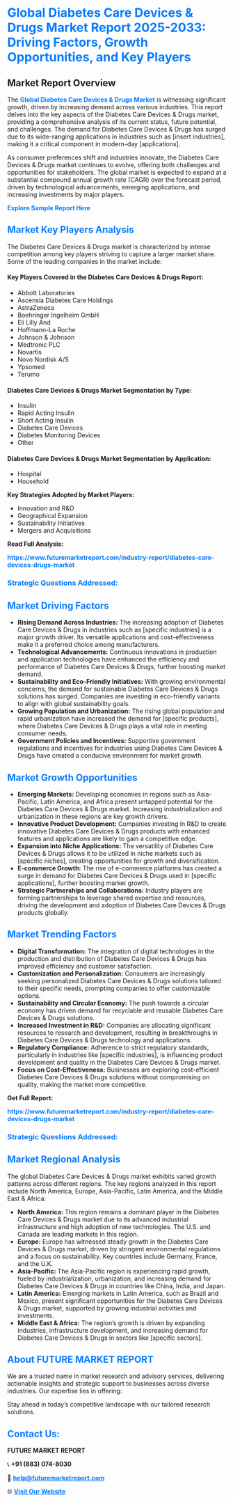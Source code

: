 <h1 style="color: #007BFF;">Global Diabetes Care Devices & Drugs Market Report 2025-2033: Driving Factors, Growth Opportunities, and Key Players</h1>

<section id="overview">
<h2>Market Report Overview</h2>
<p>The <a href="https://www.futuremarketreport.com/industry-report/diabetes-care-devices-drugs-market" style="color: #007BFF; text-decoration: none;"><strong>Global Diabetes Care Devices & Drugs Market</strong></a> is witnessing significant growth, driven by increasing demand across various industries. This report delves into the key aspects of the Diabetes Care Devices & Drugs market, providing a comprehensive analysis of its current status, future potential, and challenges. The demand for Diabetes Care Devices & Drugs has surged due to its wide-ranging applications in industries such as [insert industries], making it a critical component in modern-day [applications].</p>
<p>As consumer preferences shift and industries innovate, the Diabetes Care Devices & Drugs market continues to evolve, offering both challenges and opportunities for stakeholders. The global market is expected to expand at a substantial compound annual growth rate (CAGR) over the forecast period, driven by technological advancements, emerging applications, and increasing investments by major players.</p>
</section>

<section id="overview">
<p><a href="https://www.futuremarketreport.com/request-sample/reportId=50637" style="color: #007BFF; text-decoration: none;"><strong>Explore Sample Report Here</strong></a></p>
</section>

<section id="key-players">
<h2 style="color: #007BFF;">Market Key Players Analysis</h2>
<p>The Diabetes Care Devices & Drugs market is characterized by intense competition among key players striving to capture a larger market share. Some of the leading companies in the market include:</p>
<h4>Key Players Covered in the Diabetes Care Devices & Drugs Report:</h4>
<ul><li>Abbott Laboratories</li><li>Ascensia Diabetes Care Holdings</li><li>AstraZeneca</li><li>Boehringer Ingelheim GmbH</li><li>Eli Lilly And</li><li>Hoffmann-La Roche</li><li>Johnson &amp; Johnson</li><li>Medtronic PLC</li><li>Novartis</li><li>Novo Nordisk A/S</li><li>Ypsomed</li><li>Terumo</li></ul>
<h4>Diabetes Care Devices & Drugs Market Segmentation by Type:</h4>
<ul><li>Insulin</li><li>Rapid Acting Insulin</li><li>Short Acting Insulin</li><li>Diabetes Care Devices</li><li>Diabetes Monitoring Devices</li><li>Other</li></ul>

<h4>Diabetes Care Devices & Drugs Market Segmentation by Application:</h4>
<ul><li>Hospital</li><li>Household</li></ul>
<p><strong>Key Strategies Adopted by Market Players:</strong></p>
<ul>
<li>Innovation and R&D</li>
<li>Geographical Expansion</li>
<li>Sustainability Initiatives</li>
<li>Mergers and Acquisitions</li>
</ul>
</section>

<section>
<p><strong>Read Full Analysis: </strong></p><a href="https://www.futuremarketreport.com/industry-report/diabetes-care-devices-drugs-market" style="color: #007BFF; text-decoration: none;"><strong>https://www.futuremarketreport.com/industry-report/diabetes-care-devices-drugs-market</strong></a>
<h3 style="color: #007BFF;">Strategic Questions Addressed:</h3>
</section>

<section id="driving-factors">
<h2 style="color: #007BFF;">Market Driving Factors</h2>
<ul>
<li><strong>Rising Demand Across Industries:</strong> The increasing adoption of Diabetes Care Devices & Drugs in industries such as [specific industries] is a major growth driver. Its versatile applications and cost-effectiveness make it a preferred choice among manufacturers.</li>
<li><strong>Technological Advancements:</strong> Continuous innovations in production and application technologies have enhanced the efficiency and performance of Diabetes Care Devices & Drugs, further boosting market demand.</li>
<li><strong>Sustainability and Eco-Friendly Initiatives:</strong> With growing environmental concerns, the demand for sustainable Diabetes Care Devices & Drugs solutions has surged. Companies are investing in eco-friendly variants to align with global sustainability goals.</li>
<li><strong>Growing Population and Urbanization:</strong> The rising global population and rapid urbanization have increased the demand for [specific products], where Diabetes Care Devices & Drugs plays a vital role in meeting consumer needs.</li>
<li><strong>Government Policies and Incentives:</strong> Supportive government regulations and incentives for industries using Diabetes Care Devices & Drugs have created a conducive environment for market growth.</li>
</ul>
</section>

<section id="growth-opportunities">
<h2 style="color: #007BFF;">Market Growth Opportunities</h2>
<ul>
<li><strong>Emerging Markets:</strong> Developing economies in regions such as Asia-Pacific, Latin America, and Africa present untapped potential for the Diabetes Care Devices & Drugs market. Increasing industrialization and urbanization in these regions are key growth drivers.</li>
<li><strong>Innovative Product Development:</strong> Companies investing in R&D to create innovative Diabetes Care Devices & Drugs products with enhanced features and applications are likely to gain a competitive edge.</li>
<li><strong>Expansion into Niche Applications:</strong> The versatility of Diabetes Care Devices & Drugs allows it to be utilized in niche markets such as [specific niches], creating opportunities for growth and diversification.</li>
<li><strong>E-commerce Growth:</strong> The rise of e-commerce platforms has created a surge in demand for Diabetes Care Devices & Drugs used in [specific applications], further boosting market growth.</li>
<li><strong>Strategic Partnerships and Collaborations:</strong> Industry players are forming partnerships to leverage shared expertise and resources, driving the development and adoption of Diabetes Care Devices & Drugs products globally.</li>
</ul>
</section>

<section id="trending-factors">
<h2 style="color: #007BFF;">Market Trending Factors</h2>
<ul>
<li><strong>Digital Transformation:</strong> The integration of digital technologies in the production and distribution of Diabetes Care Devices & Drugs has improved efficiency and customer satisfaction.</li>
<li><strong>Customization and Personalization:</strong> Consumers are increasingly seeking personalized Diabetes Care Devices & Drugs solutions tailored to their specific needs, prompting companies to offer customizable options.</li>
<li><strong>Sustainability and Circular Economy:</strong> The push towards a circular economy has driven demand for recyclable and reusable Diabetes Care Devices & Drugs solutions.</li>
<li><strong>Increased Investment in R&D:</strong> Companies are allocating significant resources to research and development, resulting in breakthroughs in Diabetes Care Devices & Drugs technology and applications.</li>
<li><strong>Regulatory Compliance:</strong> Adherence to strict regulatory standards, particularly in industries like [specific industries], is influencing product development and quality in the Diabetes Care Devices & Drugs market.</li>
<li><strong>Focus on Cost-Effectiveness:</strong> Businesses are exploring cost-efficient Diabetes Care Devices & Drugs solutions without compromising on quality, making the market more competitive.</li>
</ul>
</section>

<section>
<p><strong>Get Full Report: </strong></p><a href="https://www.futuremarketreport.com/industry-report/diabetes-care-devices-drugs-market" style="color: #007BFF; text-decoration: none;"><strong>https://www.futuremarketreport.com/industry-report/diabetes-care-devices-drugs-market</strong></a>
<h3 style="color: #007BFF;">Strategic Questions Addressed:</h3>
</section>


<section id="regional-analysis">
<h2 style="color: #007BFF;">Market Regional Analysis</h2>
<p>The global Diabetes Care Devices & Drugs market exhibits varied growth patterns across different regions. The key regions analyzed in this report include North America, Europe, Asia-Pacific, Latin America, and the Middle East & Africa:</p>
<ul>
<li><strong>North America:</strong> This region remains a dominant player in the Diabetes Care Devices & Drugs market due to its advanced industrial infrastructure and high adoption of new technologies. The U.S. and Canada are leading markets in this region.</li>
<li><strong>Europe:</strong> Europe has witnessed steady growth in the Diabetes Care Devices & Drugs market, driven by stringent environmental regulations and a focus on sustainability. Key countries include Germany, France, and the U.K.</li>
<li><strong>Asia-Pacific:</strong> The Asia-Pacific region is experiencing rapid growth, fueled by industrialization, urbanization, and increasing demand for Diabetes Care Devices & Drugs in countries like China, India, and Japan.</li>
<li><strong>Latin America:</strong> Emerging markets in Latin America, such as Brazil and Mexico, present significant opportunities for the Diabetes Care Devices & Drugs market, supported by growing industrial activities and investments.</li>
<li><strong>Middle East & Africa:</strong> The region’s growth is driven by expanding industries, infrastructure development, and increasing demand for Diabetes Care Devices & Drugs in sectors like [specific sectors].</li>
</ul>
</section>

<footer>
<h2 style="color: #007BFF;">About FUTURE MARKET REPORT</h2>
<p>We are a trusted name in market research and advisory services, delivering actionable insights and strategic support to businesses across diverse industries. Our expertise lies in offering:</p>

<p>Stay ahead in today’s competitive landscape with our tailored research solutions.</p>

<h2 style="color: #007BFF;">Contact Us:</h2>
<p><strong>FUTURE MARKET REPORT</strong></p>
<p>📞 <strong>+91 (883) 074-8030</strong></p>
<p>📧 <strong><a href="mailto:help@futuremarketreport.com" style="color: #007BFF;">help@futuremarketreport.com</a></strong></p>
<p>🌐 <strong><a href="https://www.futuremarketreport.com/" style="color: #007BFF;">Visit Our Website</a></strong></p>
</footer>